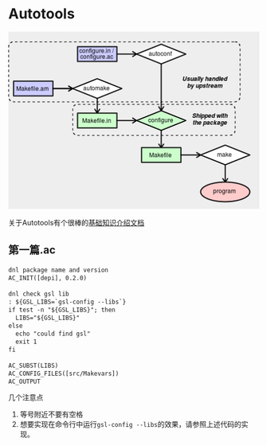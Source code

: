 # Autotools

![](diagram.png)

关于Autotools有个很棒的[基础知识介绍文档](https://devmanual.gentoo.org/general-concepts/autotools/index.html)

## 第一篇.ac
```
dnl package name and version
AC_INIT([depi], 0.2.0)

dnl check gsl lib
: ${GSL_LIBS=`gsl-config --libs`}
if test -n "${GSL_LIBS}"; then
  LIBS="${GSL_LIBS}"
else
  echo "could find gsl"
  exit 1
fi

AC_SUBST(LIBS)
AC_CONFIG_FILES([src/Makevars])
AC_OUTPUT
```

几个注意点
1. 等号附近不要有空格
2. 想要实现在命令行中运行`gsl-config --libs`的效果，请参照上述代码的实现。
